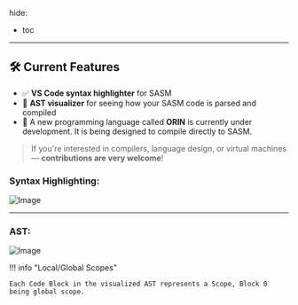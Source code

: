 
hide:
  - toc

---

## 🛠 Current Features

- ✅ **VS Code syntax highlighter** for SASM
- 🌲 **AST visualizer** for seeing how your SASM code is parsed and compiled
- 🔧 A new programming language called **ORIN** is currently under development. It is being designed to compile directly to SASM.

> If you're interested in compilers, language design, or virtual machines — **contributions are very welcome**!

### **Syntax Highlighting:**

![Image](../assets/vs_theme.png)

---

### **AST:**

![Image](../assets/AST_Examples/helloWorld.png)

!!! info "Local/Global Scopes"

    Each Code Block in the visualized AST represents a Scope, Block 0 being global scope.
